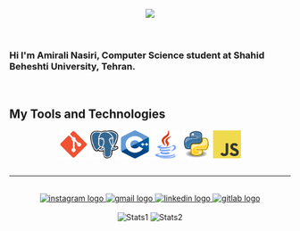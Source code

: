 <p align="center">
  <a href="https://git.io/typing-svg">
    <img src="https://readme-typing-svg.demolab.com?font=Fira+Code&size=40&pause=1000&color=00FF00&center=true&vCenter=true&width=500&lines=----HOPE----"/>
  </a>
</p>

<br>

### Hi I'm Amirali Nasiri, Computer Science student at Shahid Beheshti University, Tehran.

<br>

## My Tools and Technologies

<div align="center">

<div style="display: flex; align-items: center; justify-content: center; gap: 5px; flex-wrap: wrap;">
  <img src="icons/git.svg" alt="git" height="50" width="50">
  <img src="icons/postgres.svg" alt="postgres" height="50" width="50">
  <img src="icons/c++.svg" alt="c++" height="50" width="50">
  <img src="icons/java.svg" alt="java" height="50" width="50">
  <img src="icons/python.svg" alt="python" height="50" width="50">
  <img src="icons/logo-javascript.svg" alt="javascript" height="50" width="50">
<!--   <img src="https://upload.wikimedia.org/wikipedia/commons/4/4c/Typescript_logo_2020.svg" alt="TypeScript" height="50" width="50">
  <img src="icons/react-2.svg" alt="react" height="50" width="50">
  <img src="icons/solidity-svgrepo-com.svg" alt="solidity" height="50" width="50">
  <img src="https://avatars.githubusercontent.com/u/99892494?s=200&v=4" alt="vyper" height="50" width="50"> -->
</div>

</div>

<br>
<hr>
<br>

<div align="center">
  <a href="https://www.instagram.com/amirali__nasiri_?igsh=aW82cmxvYzRtOHZj" target="_blank">
    <img src="https://img.shields.io/static/v1?message=Instagram&logo=instagram&label=&color=cd486b&logoColor=white&labelColor=&style=for-the-badge" height="27" alt="instagram logo"  />
  </a>
  <a href="mailto:amirnasiri1383710@gmail.com" target="_blank">
    <img src="https://img.shields.io/static/v1?message=Gmail&logo=gmail&label=&color=D14836&logoColor=white&labelColor=&style=for-the-badge" height="27" alt="gmail logo"  />
  </a>
  <a href="https://www.linkedin.com/in/amirali-nasiri-370646283/" target="_blank">
    <img src="https://img.shields.io/static/v1?message=LinkedIn&logo=linkedin&label=&color=0077B5&logoColor=white&labelColor=&style=for-the-badge" height="27" alt="linkedin logo"  />
  </a>
  <a href="https://gitlab.com/amirnasiri1383710" target="_blank">
    <img src="https://img.shields.io/static/v1?message=GitLab&logo=gitlab&label=&color=FCA121&logoColor=white&labelColor=&style=for-the-badge" height="27" alt="gitlab logo"  />
  </a>
</div>

<br>

<div align="center">
  <img src="https://github-readme-stats.vercel.app/api?username=amiralinasiri27&theme=darcula&show_icons=true&hide_border=true&count_private=true" alt="Stats1" height="150">
  <img src="https://github-readme-stats.vercel.app/api/top-langs/?username=amiralinasiri27&theme=darcula&show_icons=true&hide_border=true&layout=compact" alt="Stats2" height="150">
</div>
